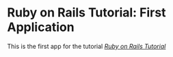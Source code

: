 # Ruby on Rails Tutorial: First Application

This is the first app for the tutorial [*Ruby on Rails Tutorial*](http://railstutorial.org/)